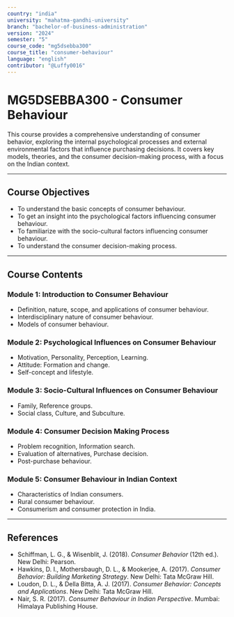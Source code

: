 ```yaml
---
country: "india"
university: "mahatma-gandhi-university"
branch: "bachelor-of-business-administration"
version: "2024"
semester: "5"
course_code: "mg5dsebba300"
course_title: "consumer-behaviour"
language: "english"
contributor: "@Luffy0016"
---
```

# MG5DSEBBA300 - Consumer Behaviour

This course provides a comprehensive understanding of consumer behavior, exploring the internal psychological processes and external environmental factors that influence purchasing decisions. It covers key models, theories, and the consumer decision-making process, with a focus on the Indian context.

---
## Course Objectives

* To understand the basic concepts of consumer behaviour.
* To get an insight into the psychological factors influencing consumer behaviour.
* To familiarize with the socio-cultural factors influencing consumer behaviour.
* To understand the consumer decision-making process.

---
## Course Contents

### Module 1: Introduction to Consumer Behaviour  
* Definition, nature, scope, and applications of consumer behaviour.
* Interdisciplinary nature of consumer behaviour.
* Models of consumer behaviour.

### Module 2: Psychological Influences on Consumer Behaviour 
* Motivation, Personality, Perception, Learning.
* Attitude: Formation and change.
* Self-concept and lifestyle.

### Module 3: Socio-Cultural Influences on Consumer Behaviour  
* Family, Reference groups.
* Social class, Culture, and Subculture.

### Module 4: Consumer Decision Making Process  
* Problem recognition, Information search.
* Evaluation of alternatives, Purchase decision.
* Post-purchase behaviour.

### Module 5: Consumer Behaviour in Indian Context  
* Characteristics of Indian consumers.
* Rural consumer behaviour.
* Consumerism and consumer protection in India.

---
## References
* Schiffman, L. G., & Wisenblit, J. (2018). *Consumer Behavior* (12th ed.). New Delhi: Pearson.
* Hawkins, D. I., Mothersbaugh, D. L., & Mookerjee, A. (2017). *Consumer Behavior: Building Marketing Strategy*. New Delhi: Tata McGraw Hill.
* Loudon, D. L., & Della Bitta, A. J. (2017). *Consumer Behavior: Concepts and Applications*. New Delhi: Tata McGraw Hill.
* Nair, S. R. (2017). *Consumer Behaviour in Indian Perspective*. Mumbai: Himalaya Publishing House.
